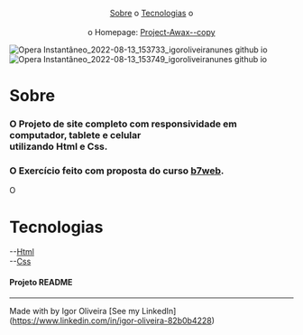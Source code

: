 
<p align="center">
<a href="#sobre">Sobre</a> o
<a href="#sobre">Tecnologias</a> o
<br><br>
o Homepage:  <a href=https://igoroliveiranunes.github.io/Project-Awax/> Project-Awax--copy</a>

![Opera Instantâneo_2022-08-13_153733_igoroliveiranunes github io](https://user-images.githubusercontent.com/93622964/184506800-afb1a363-c6fe-4188-a6bf-6aaa29fee2bc.png)
![Opera Instantâneo_2022-08-13_153749_igoroliveiranunes github io](https://user-images.githubusercontent.com/93622964/184506745-e8e2debd-e6c4-462f-b31e-8835850e54c2.png)

# Sobre
<h3>O Projeto de site completo com responsividade em computador, tablete e celular<br>utilizando Html e Css.</h3>
<h3>O Exercício feito com proposta do curso 
<a href="https://b7web.com.br">b7web</a>.</h3>
<p>O</p>

# Tecnologias
--<a href="https://www.learn-html.org">Html</a><br>
--<a href="https://www.css.org">Css</a><br>


<h4> Projeto README </h4>

---
Made with by Igor Oliveira [See my LinkedIn](<a href="https://www.linkedin.com/in/igor-oliveira-82b0b4228">https://www.linkedin.com/in/igor-oliveira-82b0b4228</a>)
